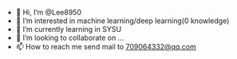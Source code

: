 - 👋 Hi, I’m @Lee8950
- 👀 I’m interested in machine learning/deep learning(0 knowledge)
- 🌱 I’m currently learning in SYSU
- 💞️ I’m looking to collaborate on ...
- 📫 How to reach me send mail to 709064332@qq.com

<!---
Lee8950/Lee8950 is a ✨ special ✨ repository because its `README.md` (this file) appears on your GitHub profile.
You can click the Preview link to take a look at your changes.
--->
